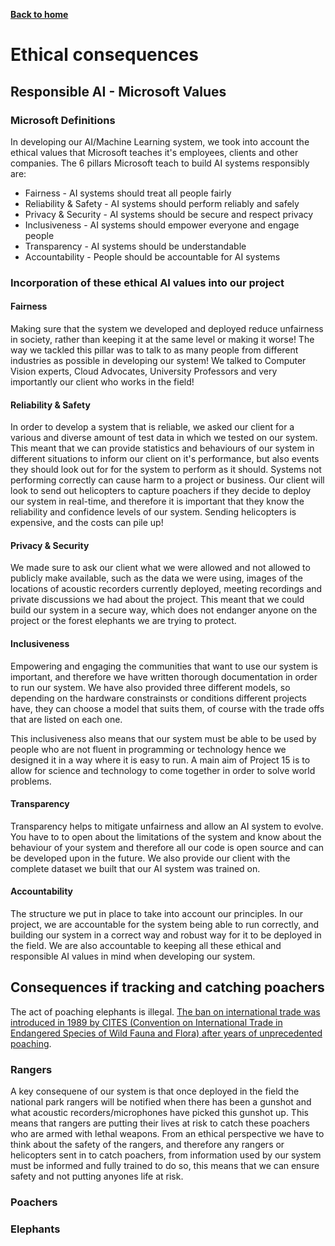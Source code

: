 [__Back to home__](index.md)

# Ethical consequences

## Responsible AI - Microsoft Values

### Microsoft Definitions

In developing our AI/Machine Learning system, we took into account the ethical values that Microsoft teaches it's employees, clients and other companies. The 6 pillars Microsoft teach to build AI systems responsibly are:
- Fairness -  AI systems should treat all people fairly 
- Reliability & Safety - AI systems should perform reliably and safely
- Privacy & Security - AI systems should be secure and respect privacy
- Inclusiveness - AI systems should empower everyone and engage people
- Transparency - AI systems should be understandable
- Accountability - People should be accountable for AI systems

### Incorporation of these ethical AI values into our project

#### Fairness

Making sure that the system we developed and deployed reduce unfairness in society, rather than keeping it at the same level or making it worse! The way we tackled this pillar was to talk to as many people from different industries as possible in developing our system! We talked to Computer Vision experts, Cloud Advocates, University Professors and very importantly our client who works in the field!

#### Reliability & Safety

In order to develop a system that is reliable, we asked our client for a various and diverse amount of test data in which we tested on our system. This meant that we can provide statistics and behaviours of our system in different situations to inform our client on it's performance, but also events they should look out for for the system to perform as it should. Systems not performing correctly can cause harm to a project or business. Our client will look to send out helicopters to capture poachers if they decide to deploy our system in real-time, and therefore it is important that they know the reliability and confidence levels of our system. Sending helicopters is expensive, and the costs can pile up!

#### Privacy & Security

We made sure to ask our client what we were allowed and not allowed to publicly make available, such as the data we were using, images of the locations of acoustic recorders currently deployed, meeting recordings and private discussions we had about the project. This meant that we could build our system in a secure way, which does not endanger anyone on the project or the forest elephants we are trying to protect.

#### Inclusiveness

Empowering and engaging the communities that want to use our system is important, and therefore we have written thorough documentation in order to run our system. We have also provided three different models, so depending on the hardware constrainsts or conditions different projects have, they can choose a model that suits them, of course with the trade offs that are listed on each one.

This inclusiveness also means that our system must be able to be used by people who are not fluent in programming or technology hence we designed it in a way where it is easy to run. A main aim of Project 15 is to allow for science and technology to come together in order to solve world problems.

#### Transparency

Transparency helps to mitigate unfairness and allow an AI system to evolve. You have to to open about the limitations of the system and know about the behaviour of your system and therefore all our code is open source and can be developed upon in the future. We also provide our client with the complete dataset we built that our AI system was trained on.

#### Accountability

The structure we put in place to take into account our principles. In our project, we are accountable for the system being able to run correctly, and building our system in a correct way and robust way for it to be deployed in the field. We are also accountable to keeping all these ethical and responsible AI values in mind when developing our system.

## Consequences if tracking and catching poachers

The act of poaching elephants is illegal. [The ban on international trade was introduced in 1989 by CITES (Convention on International Trade in Endangered Species of Wild Fauna and Flora) after years of unprecedented poaching](https://https://wwf.panda.org/discover/knowledge_hub/endangered_species/elephants/african_elephants/afelephants_threats/).

### Rangers

A key consequene of our system is that once deployed in the field the national park rangers will be notified when there has been a gunshot and what acoustic recorders/microphones have picked this gunshot up. This means that rangers are putting their lives at risk to catch these poachers who are armed with lethal weapons. From an ethical perspective we have to think about the safety of the rangers, and therefore any rangers or helicopters sent in to catch poachers, from information used by our system must be informed and fully trained to do so, this means that we can ensure safety and not putting anyones life at risk. 

### Poachers

### Elephants
